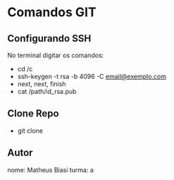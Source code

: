 # Comandos GIT

## Configurando SSH

No terminal digitar os comandos:

- cd /c
- ssh-keygen -t rsa -b 4096 -C email@exemplo.com
- next, next, finish
- cat /path/id_rsa.pub

## Clone  Repo
- git clone <path-repo>

## Autor
nome: Matheus Biasi
turma: a



